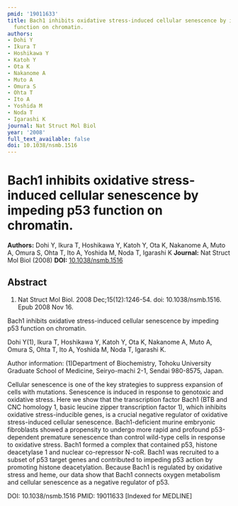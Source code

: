 ```yaml
---
pmid: '19011633'
title: Bach1 inhibits oxidative stress-induced cellular senescence by impeding p53
  function on chromatin.
authors:
- Dohi Y
- Ikura T
- Hoshikawa Y
- Katoh Y
- Ota K
- Nakanome A
- Muto A
- Omura S
- Ohta T
- Ito A
- Yoshida M
- Noda T
- Igarashi K
journal: Nat Struct Mol Biol
year: '2008'
full_text_available: false
doi: 10.1038/nsmb.1516
---
```


# Bach1 inhibits oxidative stress-induced cellular senescence by impeding p53 function on chromatin.
**Authors:** Dohi Y, Ikura T, Hoshikawa Y, Katoh Y, Ota K, Nakanome A, Muto A, Omura S, Ohta T, Ito A, Yoshida M, Noda T, Igarashi K
**Journal:** Nat Struct Mol Biol (2008)
**DOI:** [10.1038/nsmb.1516](https://doi.org/10.1038/nsmb.1516)

## Abstract

1. Nat Struct Mol Biol. 2008 Dec;15(12):1246-54. doi: 10.1038/nsmb.1516. Epub
2008  Nov 16.

Bach1 inhibits oxidative stress-induced cellular senescence by impeding p53 
function on chromatin.

Dohi Y(1), Ikura T, Hoshikawa Y, Katoh Y, Ota K, Nakanome A, Muto A, Omura S, 
Ohta T, Ito A, Yoshida M, Noda T, Igarashi K.

Author information:
(1)Department of Biochemistry, Tohoku University Graduate School of Medicine, 
Seiryo-machi 2-1, Sendai 980-8575, Japan.

Cellular senescence is one of the key strategies to suppress expansion of cells 
with mutations. Senescence is induced in response to genotoxic and oxidative 
stress. Here we show that the transcription factor Bach1 (BTB and CNC homology 
1, basic leucine zipper transcription factor 1), which inhibits oxidative 
stress-inducible genes, is a crucial negative regulator of oxidative 
stress-induced cellular senescence. Bach1-deficient murine embryonic fibroblasts 
showed a propensity to undergo more rapid and profound p53-dependent premature 
senescence than control wild-type cells in response to oxidative stress. Bach1 
formed a complex that contained p53, histone deacetylase 1 and nuclear 
co-repressor N-coR. Bach1 was recruited to a subset of p53 target genes and 
contributed to impeding p53 action by promoting histone deacetylation. Because 
Bach1 is regulated by oxidative stress and heme, our data show that Bach1 
connects oxygen metabolism and cellular senescence as a negative regulator of 
p53.

DOI: 10.1038/nsmb.1516
PMID: 19011633 [Indexed for MEDLINE]
